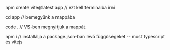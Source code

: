 npm create vite@latest app // ezt kell terminalba irni 

cd app // bemegyünk a mappába

code . // VS-ben megnyitjuk a mappát

npm i // installálja a package.json-ban lévő függőségeket -- most typescript és vitejs


